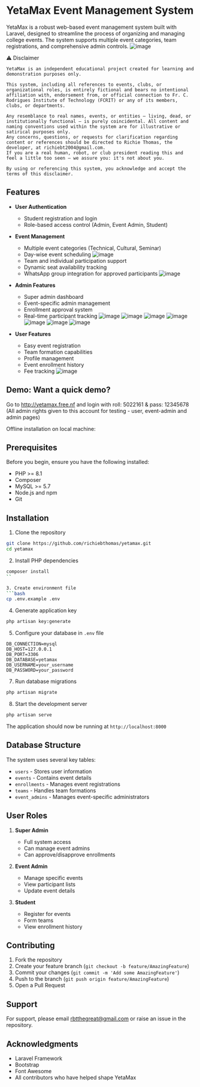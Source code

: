 # YetaMax Event Management System

YetaMax is a robust web-based event management system built with Laravel, designed to streamline the process of organizing and managing college events. The system supports multiple event categories, team registrations, and comprehensive admin controls.
![image](https://github.com/user-attachments/assets/e8a07798-5746-4ccd-b6d4-c13970bcea52)



⚠️ Disclaimer

    YetaMax is an independent educational project created for learning and demonstration purposes only.

    This system, including all references to events, clubs, or organizational roles, is entirely fictional and bears no intentional affiliation with, endorsement from, or official connection to Fr. C. Rodrigues Institute of Technology (FCRIT) or any of its members, clubs, or departments.

    Any resemblance to real names, events, or entities — living, dead, or institutionally functional — is purely coincidental. All content and naming conventions used within the system are for illustrative or satirical purposes only.
    Any concerns, questions, or requests for clarification regarding content or references should be directed to Richie Thomas, the developer, at richiebt2004@gmail.com.
    If you are a real human, robot, or club president reading this and feel a little too seen — we assure you: it's not about you.

    By using or referencing this system, you acknowledge and accept the terms of this disclaimer.

    

## Features

- **User Authentication**
  - Student registration and login
  - Role-based access control (Admin, Event Admin, Student)

- **Event Management**
  - Multiple event categories (Technical, Cultural, Seminar)
  - Day-wise event scheduling
![image](https://github.com/user-attachments/assets/433a2719-0ffd-4698-855f-b65ba6983641)
  - Team and individual participation support
  - Dynamic seat availability tracking
  - WhatsApp group integration for approved participants
![image](https://github.com/user-attachments/assets/7f6a10a6-b9b6-4639-8325-850163aa2aae)


- **Admin Features**
  - Super admin dashboard
  - Event-specific admin management
  - Enrollment approval system
  - Real-time participant tracking
![image](https://github.com/user-attachments/assets/45134980-4829-41dd-8fc5-41a5d69926e3)
![image](https://github.com/user-attachments/assets/50fc1aad-d1f9-43fe-8ede-aeb5bb2ea0f6)
![image](https://github.com/user-attachments/assets/ef6b1f15-1adc-4ba0-b922-14ace7c0526c)
![image](https://github.com/user-attachments/assets/b183dd0a-2950-41f2-8188-82847ac8dc31)
![image](https://github.com/user-attachments/assets/7a46298a-b21b-45e1-9ba9-9f5aa7a2ae8d)
![image](https://github.com/user-attachments/assets/7a26229f-7c1f-4594-b564-9a73e5dda2d8)
![image](https://github.com/user-attachments/assets/27198b0b-3b5f-43f9-9337-ce5c88e8f061)








- **User Features**
  - Easy event registration
  - Team formation capabilities
  - Profile management
  - Event enrollment history
  - Fee tracking
![image](https://github.com/user-attachments/assets/9d8a9da3-25c6-4ab6-bef3-27dcc0a74e43)

## Demo: Want a quick demo? 
Go to http://yetamax.free.nf and login with
roll: 5022161 & pass: 12345678
(All admin rights given to this account for testing - user, event-admin and admin pages)

Offline installation on local machine:
## Prerequisites

Before you begin, ensure you have the following installed:
- PHP >= 8.1
- Composer
- MySQL >= 5.7
- Node.js and npm
- Git

## Installation

1. Clone the repository
```bash
git clone https://github.com/richiebthomas/yetamax.git
cd yetamax
```

2. Install PHP dependencies
```bash
composer install
``

3. Create environment file
```bash
cp .env.example .env
```

4. Generate application key
```bash
php artisan key:generate
```

5. Configure your database in `.env` file
```env
DB_CONNECTION=mysql
DB_HOST=127.0.0.1
DB_PORT=3306
DB_DATABASE=yetamax
DB_USERNAME=your_username
DB_PASSWORD=your_password
```

7. Run database migrations
```bash
php artisan migrate
```

8. Start the development server
```bash
php artisan serve
```


The application should now be running at `http://localhost:8000`

## Database Structure

The system uses several key tables:
- `users` - Stores user information
- `events` - Contains event details
- `enrollments` - Manages event registrations
- `teams` - Handles team formations
- `event_admins` - Manages event-specific administrators

## User Roles

1. **Super Admin**
   - Full system access
   - Can manage event admins
   - Can approve/disapprove enrollments

2. **Event Admin**
   - Manage specific events
   - View participant lists
   - Update event details

3. **Student**
   - Register for events
   - Form teams
   - View enrollment history

## Contributing

1. Fork the repository
2. Create your feature branch (`git checkout -b feature/AmazingFeature`)
3. Commit your changes (`git commit -m 'Add some AmazingFeature'`)
4. Push to the branch (`git push origin feature/AmazingFeature`)
5. Open a Pull Request


## Support

For support, please email rbtthegreat@gmail.com or raise an issue in the repository.

## Acknowledgments

- Laravel Framework
- Bootstrap
- Font Awesome
- All contributors who have helped shape YetaMax

